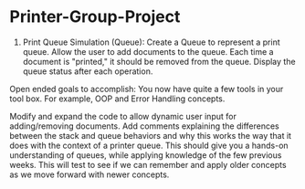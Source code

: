 # Printer-Group-Project

1. Print Queue Simulation (Queue):
  Create a Queue<string> to represent a print queue.
  Allow the user to add documents to the queue.
  Each time a document is "printed," it should be removed from the queue.
  Display the queue status after each operation.



Open ended goals to accomplish:
You now have quite a few tools in your tool box. For example, OOP and Error Handling concepts.

  Modify and expand the code to allow dynamic user input for adding/removing documents.
  Add comments explaining the differences between the stack and queue behaviors and why this works the way that it does with the context of a printer queue.
  This should give you a hands-on understanding of queues, while applying knowledge of the few previous weeks. This will test to see if we can remember and apply older concepts as we move forward with newer concepts.
